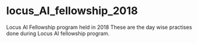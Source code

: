 # locus_AI_fellowship_2018
Locus AI Fellowship program held in 2018 
These are the day wise practises done during Locus AI fellowship program.

